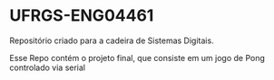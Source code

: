 # UFRGS-ENG04461

Repositório criado para a cadeira de Sistemas Digitais.

Esse Repo contém o projeto final, que consiste em um jogo de Pong controlado via serial
